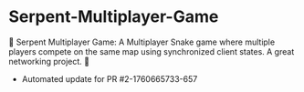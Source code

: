 # Serpent-Multiplayer-Game
🐍 Serpent Multiplayer Game: A Multiplayer Snake game where multiple players compete on the same map using synchronized client states. A great networking project. 👥


- Automated update for PR #2-1760665733-657
